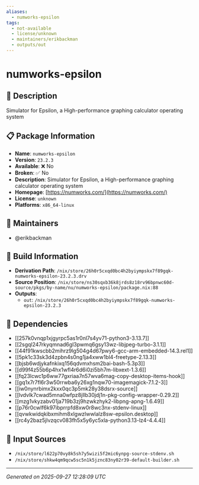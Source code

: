 ```yaml
---
aliases:
  - numworks-epsilon
tags:
  - not-available
  - license/unknown
  - maintainers/erikbackman
  - outputs/out
---
```


# numworks-epsilon

## 📝 Description

Simulator for Epsilon, a High-performance graphing calculator operating system

## 📋 Package Information

- **Name**: `numworks-epsilon`
- **Version**: `23.2.3`
- **Available**: ❌ No
- **Broken**: ✅ No
- **Description**: Simulator for Epsilon, a High-performance graphing calculator operating system
- **Homepage**: [https://numworks.com/](https://numworks.com/)
- **License**: `unknown`
- **Platforms**: `x86_64-linux`
## 👥 Maintainers

- @erikbackman


## 🔧 Build Information

- **Derivation Path**: `/nix/store/26h0r5cxqd0bc4h2byiympskx7f89gqk-numworks-epsilon-23.2.3.drv`
- **Source Position**: `/nix/store/ns30sqxb36k8jrds8z18rv96bpnwc60d-source/pkgs/by-name/nu/numworks-epsilon/package.nix:88`
- **Outputs**:
  - `out`:  `/nix/store/26h0r5cxqd0bc4h2byiympskx7f89gqk-numworks-epsilon-23.2.3`

## 🔗 Dependencies

- [[257k0vnqp1xjgyrpc5as1r0nl7s4yv71-python3-3.13.7]]
- [[2sgql247rkyqmnad6gl3pwmq6gsy13wz-libjpeg-turbo-3.1.1]]
- [[44f91kwscbb2mihrz9lg504g4d67pwy6-gcc-arm-embedded-14.3.rel1]]
- [[5pk1c33sk3d4zpbn4s0ng1ja4xww1bl4-freetype-2.13.3]]
- [[bjsb6wdjykafnkixq156qdvmxhsm2bai-bash-5.3p3]]
- [[d99f4z55b6p4hx1wfl4r6d6i0zi5bh7m-libxext-1.3.6]]
- [[fq23lcwc1p6ww77gxriaa7n57wva6mag-copy-desktop-items-hook]]
- [[gq1x7r7fl6r3w50rrwba6y26xg1nqw70-imagemagick-7.1.2-3]]
- [[iw0nynrbimx2kxx0qc3p5mk28y38dsrx-source]]
- [[lvdvlk7cwad5mna0wfpz8jllb30jdj1n-pkg-config-wrapper-0.29.2]]
- [[mzg1vkyzabv01ja719b3zj9hzwkzhyk2-libpng-apng-1.6.49]]
- [[p76r0cwlf6k97ibprrpfd8xw0r8wc3nx-stdenv-linux]]
- [[qvwkwidqkibxmihm8xlgwzlwwlalz8sw-epsilon.desktop]]
- [[rc4y2baz5jlvzqcv083fh5x5y6yc5xla-python3.13-lz4-4.4.4]]

## 📁 Input Sources

- `/nix/store/l622p70vy8k5sh7y5wizi5f2mic6ynpg-source-stdenv.sh`
- `/nix/store/shkw4qm9qcw5sc5n1k5jznc83ny02r39-default-builder.sh`

---
*Generated on 2025-09-27 12:28:09 UTC*
